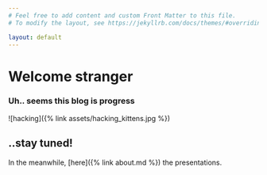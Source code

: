 ```yaml
---
# Feel free to add content and custom Front Matter to this file.
# To modify the layout, see https://jekyllrb.com/docs/themes/#overriding-theme-defaults

layout: default
---
```


# Welcome stranger

### Uh.. seems this blog is progress

![hacking]({% link assets/hacking_kittens.jpg %})  
## ..stay tuned! 

In the meanwhile, [here]({% link about.md  %}) the presentations.

